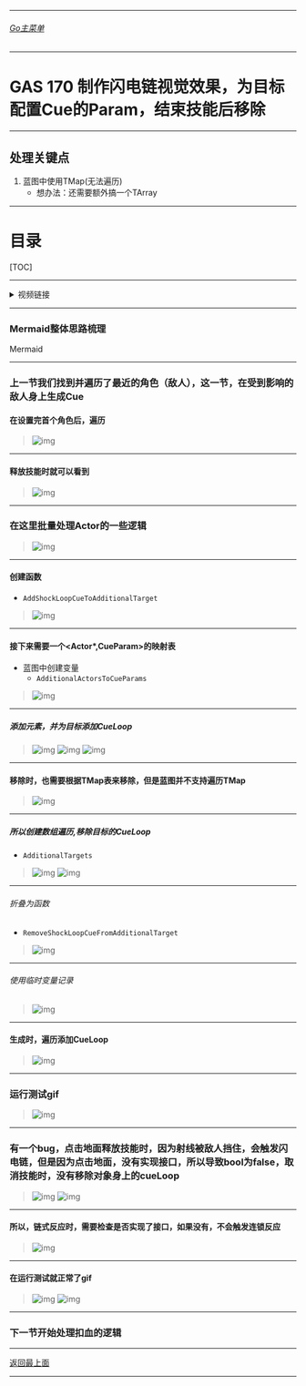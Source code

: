 ___________________________________________________________________________________________
###### [Go主菜单](../MainMenu.md)
___________________________________________________________________________________________

# GAS 170 制作闪电链视觉效果，为目标配置Cue的Param，结束技能后移除

___________________________________________________________________________________________

## 处理关键点

1. 蓝图中使用TMap(无法遍历)
    - 想办法：还需要额外搞一个TArray

___________________________________________________________________________________________

# 目录


[TOC]


___________________________________________________________________________________________

<details>
<summary>视频链接</summary>

[15. Shock Loop Cues on Additional Targets_哔哩哔哩_bilibili](https://www.bilibili.com/video/BV1TH4y1L7NP?spm_id_from=333.788.player.switch&vd_source=9e1e64122d802b4f7ab37bd325a89e6c&p=128)

------

</details>

___________________________________________________________________________________________

### Mermaid整体思路梳理

Mermaid

___________________________________________________________________________________________

### 上一节我们找到并遍历了最近的角色（敌人），这一节，在受到影响的敌人身上生成Cue

#### 在设置完首个角色后，遍历
>![img](https://api2.mubu.com/v3/document_image/25165450_99694c30-4140-4aec-99a3-41daf5089d8b.png)


------

#### 释放技能时就可以看到
>![img](https://api2.mubu.com/v3/document_image/25165450_afc4d1fa-debc-481a-fd66-e8d8c8329702.png)


------

### 在这里批量处理Actor的一些逻辑
>![img](https://api2.mubu.com/v3/document_image/25165450_71a7fbbc-5d5a-4709-e41c-9a0ee5327c0e.png)


------

#### 创建函数

  - `AddShockLoopCueToAdditionalTarget`

>![img](https://api2.mubu.com/v3/document_image/25165450_d575b532-2b42-4523-a7e4-05d1be3d7f01.png)


------

#### 接下来需要一个<Actor*,CueParam>的映射表

  - 蓝图中创建变量
    - `AdditionalActorsToCueParams`

>![img](https://api2.mubu.com/v3/document_image/25165450_c2461eb9-02be-4dbc-de3f-a13733af04fb.png)


------

##### 添加元素，并为目标添加CueLoop
>![img](https://api2.mubu.com/v3/document_image/25165450_dce95a9c-e93a-46be-c055-8b56859320ec.png)
>![img](https://api2.mubu.com/v3/document_image/25165450_25f8f9bd-f565-472f-e4e5-5f75be36b8c7.png)
>![img](https://api2.mubu.com/v3/document_image/25165450_93b67d3e-3280-45a7-e54b-d55f27da1863.png)


------

#### 移除时，也需要根据TMap表来移除，但是蓝图并不支持遍历TMap
>![img](https://api2.mubu.com/v3/document_image/25165450_835e3587-36b9-492f-a577-b565c9c7e14a.png)


------

##### 所以创建数组遍历,移除目标的CueLoop

  - `AdditionalTargets`

>![img](https://api2.mubu.com/v3/document_image/25165450_f40110e7-7c91-4968-9fd3-c02f9fc0fe47.png)
>![img](https://api2.mubu.com/v3/document_image/25165450_b959ca3a-052e-43f4-8b6c-b5e857c2664f.png)


------

###### 折叠为函数

  - `RemoveShockLoopCueFromAdditionalTarget`

>![img](https://api2.mubu.com/v3/document_image/25165450_dafdabc1-87f7-465f-f4ea-f23b5e771974.png)


------

###### 使用临时变量记录
>![img](https://api2.mubu.com/v3/document_image/25165450_dd947c16-855f-4e4e-b943-75b77d6c3058.png)


------

#### 生成时，遍历添加CueLoop
>![img](https://api2.mubu.com/v3/document_image/25165450_7c383830-89dc-4c9c-eb14-f0585c26d87a.png)


------

### 运行测试gif
>![img](https://api2.mubu.com/v3/document_image/25165450_56a7ee97-edea-48c4-836f-634dcdc0d5b9.png)


------

### 有一个bug，点击地面释放技能时，因为射线被敌人挡住，会触发闪电链，但是因为点击地面，没有实现接口，所以导致bool为false，取消技能时，没有移除对象身上的cueLoop
>![img](https://api2.mubu.com/v3/document_image/25165450_642ab637-ece1-47d0-bd27-e5ff81bf24bb.png)
>![img](https://api2.mubu.com/v3/document_image/25165450_d52c92ef-7038-48b5-f64c-a7e2225dd798.png)


------

#### 所以，链式反应时，需要检查是否实现了接口，如果没有，不会触发连锁反应
>![img](https://api2.mubu.com/v3/document_image/25165450_73bb1f08-f07d-4ae2-ff75-09ca7359a090.png)


------

#### 在运行测试就正常了gif
>![img](https://api2.mubu.com/v3/document_image/25165450_f8ce3d35-85ea-4afc-a294-4a90febf606d.png)
>![img](https://api2.mubu.com/v3/document_image/25165450_168608c3-3bb6-4660-ea1a-c04b1ad160cb.png)


------

### 下一节开始处理扣血的逻辑


___________________________________________________________________________________________

[返回最上面](#Go主菜单)

___________________________________________________________________________________________